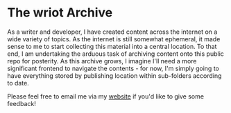 # The wriot Archive
As a writer and developer, I have created content across the internet on a wide variety of topics. As the internet is still somewhat ephemeral, it made sense to me to start collecting this material into a central location. To that end, I am undertaking the arduous task of archiving content onto this public repo for posterity. As this archive grows, I imagine I'll need a more significant frontend to navigate the contents - for now, I'm simply going to have everything stored by publishing location within sub-folders according to date.

Please feel free to email me via my [website](https://www.kristophermsandoval.com/scheduling) if you'd like to give some feedback!
